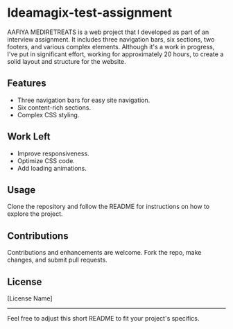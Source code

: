 # Ideamagix-test-assignment
AAFIYA MEDIRETREATS is a web project that I developed as part of an interview assignment. It includes three navigation bars, six sections, two footers, and various complex elements. Although it's a work in progress, I've put in significant effort, working for approximately 20 hours, to create a solid layout and structure for the website.




## Features

- Three navigation bars for easy site navigation.
- Six content-rich sections.
- Complex CSS styling.

## Work Left

- Improve responsiveness.
- Optimize CSS code.
- Add loading animations.

## Usage

Clone the repository and follow the README for instructions on how to explore the project.

## Contributions

Contributions and enhancements are welcome. Fork the repo, make changes, and submit pull requests.

## License

[License Name]

---

Feel free to adjust this short README to fit your project's specifics.
